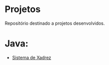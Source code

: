 # Projetos

Repositório destinado a projetos desenvolvidos.

# Java:
* [Sistema de Xadrez](https://github.com/dhmiguel/dhmiguel.github.io/tree/master/Java/chess-system)
